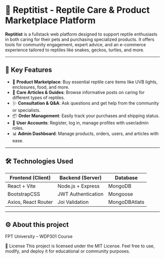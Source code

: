 # 🦎 Reptitist - Reptile Care & Product Marketplace Platform

**Reptitist** is a fullstack web platform designed to support reptile enthusiasts in both caring for their pets and purchasing specialized products. It offers tools for community engagement, expert advice, and an e-commerce experience tailored to reptiles like snakes, geckos, turtles, and more.

---

## 🚀 Key Features

- 🛒 **Product Marketplace**: Buy essential reptile care items like UVB lights, enclosures, food, and more.
- 📖 **Care Articles & Guides**: Browse informative posts on caring for different types of reptiles.
- 🩺 **Consultation & Q&A**: Ask questions and get help from the community or specialists.
- 📦 **Order Management**: Easily track your purchases and shipping status.
- 👤 **User Accounts**: Register, log in, manage profiles with user/admin roles.
- 📊 **Admin Dashboard**: Manage products, orders, users, and articles with ease.

---

## 🛠️ Technologies Used

| Frontend (Client) | Backend (Server) | Database   |
|-------------------|------------------|------------|
| React + Vite      | Node.js + Express| MongoDB    |
| BootstrapCSS      | JWT Authentication | Mongoose |
| Axios, React Router | Joi Validation | MongoDBAtlats |

---

## ⚙️ About this project

FPT University – WDP301 Course

📄 License
This project is licensed under the MIT License.
Feel free to use, modify, and deploy it for educational or community purposes.
